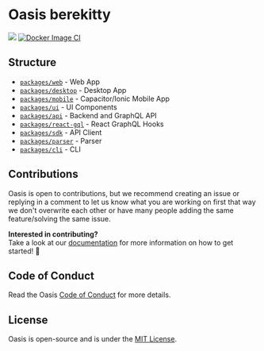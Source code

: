 # Oasis berekitty

<img src='https://img.shields.io/badge/License-MIT-blue.svg' > [![Docker Image CI](https://github.com/oasis-sh/oasis/actions/workflows/docker-image.yml/badge.svg)](https://github.com/oasis-sh/oasis/actions/workflows/docker-image.yml)

## Structure
- [`packages/web`](/packages/web) - Web App
- [`packages/desktop`](/packages/desktop) - Desktop App
- [`packages/mobile`](/packages/mobile) - Capacitor/Ionic Mobile App
- [`packages/ui`](/packages/ui) - UI Components
- [`packages/api`](/packages/api) - Backend and GraphQL API
- [`packages/react-gql`](/packages/react-gql) - React GraphQL Hooks
- [`packages/sdk`](/packages/sdk) - API Client
- [`packages/parser`](/packages/parser) - Parser
- [`packages/cli`](/packages/cli) - CLI

## Contributions
Oasis is open to contributions, but we recommend creating an issue or replying in a comment to let us know what you are working on first that way we don't overwrite each other or have many people adding the same feature/solving the same issue. <br/>

**Interested in contributing?** <br/>
Take a look at our [documentation](/docs) for more information on how to get started! 🎉

## Code of Conduct
Read the Oasis [Code of Conduct](/.github/CODE_OF_CONDUCT.md) for more details.

## License
Oasis is open-source and is under the [MIT License](LICENSE).
